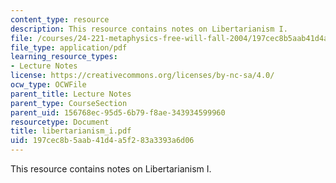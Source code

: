 ```yaml
---
content_type: resource
description: This resource contains notes on Libertarianism I.
file: /courses/24-221-metaphysics-free-will-fall-2004/197cec8b5aab41d4a5f283a3393a6d06_libertarianism_i.pdf
file_type: application/pdf
learning_resource_types:
- Lecture Notes
license: https://creativecommons.org/licenses/by-nc-sa/4.0/
ocw_type: OCWFile
parent_title: Lecture Notes
parent_type: CourseSection
parent_uid: 156768ec-95d5-6b79-f8ae-343934599960
resourcetype: Document
title: libertarianism_i.pdf
uid: 197cec8b-5aab-41d4-a5f2-83a3393a6d06
---
```

This resource contains notes on Libertarianism I.